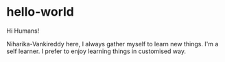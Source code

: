 # hello-world

Hi Humans!

Niharika-Vankireddy here, I always gather myself to learn new things. I'm a self learner. I prefer to enjoy learning things in customised way.

